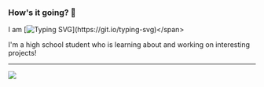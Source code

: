 ### How's it going? 👋
<span>I am [![Typing SVG](https://readme-typing-svg.herokuapp.com?color=%23F7931D&lines=a+web+developer.;a+high+school+student.;always+learning.)](https://git.io/typing-svg)</span>

<html>
  <head></head>
  <body>
    <span>
    I'm a high school student who is learning about and working on interesting projects!<hr>
     <img src='https://github-readme-stats.vercel.app/api?username=D3V-D&show_icons=true&theme=radical'>
    </span>

    
    
  </body>
</html>

